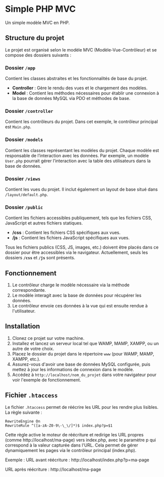# Simple PHP MVC

Un simple modèle MVC en PHP.

## Structure du projet

Le projet est organisé selon le modèle MVC (Modèle-Vue-Contrôleur) et se compose des dossiers suivants :

### Dossier `/app`
Contient les classes abstraites et les fonctionnalités de base du projet.

- **Controller** : Gère le rendu des vues et le chargement des modèles.
- **Model** : Contient les méthodes nécessaires pour établir une connexion à la base de données MySQL via PDO et méthodes de base.

### Dossier `/controller`
Contient les contrôleurs du projet. Dans cet exemple, le contrôleur principal est `Main.php`.

### Dossier `/models`
Contient les classes représentant les modèles du projet. Chaque modèle est responsable de l’interaction avec les données. Par exemple, un modèle `User.php` pourrait gérer l’interaction avec la table des utilisateurs dans la base de données.

### Dossier `/views`
Contient les vues du projet. Il inclut également un layout de base situé dans `/layout/default.php`.

### Dossier `/public`
Contient les fichiers accessibles publiquement, tels que les fichiers CSS, JavaScript et autres fichiers statiques.

- **/css** : Contient les fichiers CSS spécifiques aux vues.
- **/js** : Contient les fichiers JavaScript spécifiques aux vues.
  
Tous les fichiers publics (CSS, JS, images, etc.) doivent être placés dans ce dossier pour être accessibles via le navigateur. Actuellement, seuls les dossiers **`/css`** et **`/js`** sont présents.


## Fonctionnement

1. Le contrôleur charge le modèle nécessaire via la méthode correspondante.
2. Le modèle interagit avec la base de données pour récupérer les données.
3. Le contrôleur envoie ces données à la vue qui est ensuite rendue à l'utilisateur.

## Installation

1. Clonez ce projet sur votre machine.
2. Installez et lancez un serveur local tel que WAMP, MAMP, XAMPP, ou un autre de votre choix.
3. Placez le dossier du projet dans le répertoire `www` (pour WAMP, MAMP, XAMPP, etc.).
4. Assurez-vous d'avoir une base de données MySQL configurée, puis mettez à jour les informations de connexion dans le modèle.
5. Accédez à `http://localhost/nom_du_projet` dans votre navigateur pour voir l'exemple de fonctionnement.

## Fichier `.htaccess`

Le fichier `.htaccess` permet de réécrire les URL pour les rendre plus lisibles. La règle suivante :

```plaintext
RewriteEngine On
RewriteRule ^([a-zA-Z0-9\-\_\/]*)$ index.php?p=$1
```

Cette règle active le moteur de réécriture et redirige les URL propres (comme http://localhost/ma-page) vers index.php, avec le paramètre p qui correspond à la valeur capturée dans l'URL. Cela permet de gérer dynamiquement les pages via le contrôleur principal (index.php).

Exemple :
URL avant réécriture : http://localhost/index.php?p=ma-page

URL après réécriture : http://localhost/ma-page
